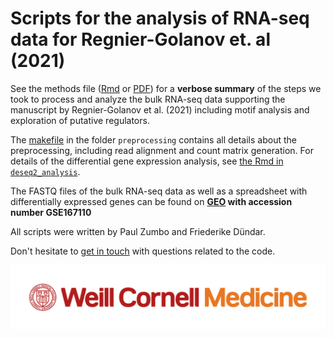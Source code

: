 # Scripts for the analysis of RNA-seq data for Regnier-Golanov et. al (2021)

See the methods file ([Rmd](methods.Rmd) or [PDF](https://github.com/abcwcm/Regnier-Golanov2021/blob/main/methods.pdf)) for a **verbose summary** of the steps we took to process and analyze the bulk RNA-seq data supporting the manuscript by Regnier-Golanov et al. (2021) including motif analysis and exploration of putative regulators.

The [makefile](preprocessing/makefile) in the folder `preprocessing` contains all details about the preprocessing, including read alignment and count matrix generation.
For details of the differential gene expression analysis, see [the Rmd in `deseq2_analysis`](deseq2_analysis/golanov_deseq2.Rmd).

The FASTQ files of the bulk RNA-seq data as well as a spreadsheet with differentially expressed genes can be found on **[GEO](https://www.ncbi.nlm.nih.gov./geo/query/acc.cgi) with accession number GSE167110**

All scripts were written by Paul Zumbo and Friederike Dündar.

Don't hesitate to [get in touch](https://abc.med.cornell.edu/) with questions related to the code.

![](WCM_MB_LOGO_HZSS1L_CLR_RGB.png)
